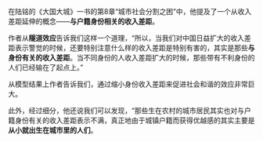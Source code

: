 ​		在陆铭的《大国大城》一书的第8章“城市社会分割之困”中，他提及了一个从收入差距延伸的概念——**与户籍身份相关的收入差距**。

​		作者从**隧道效应**告诉我们这样一个道理，“所以，当我们对中国日益扩大的收入差距表示警觉的时候，还要特别注意什么样的收入差距是特别有害的，其实是那些**与身份有关的收入差距**。当不同身份的人收入差距扩大的时候，那些带有不利身份的人们已经输在了起点上。”

​		从模型结果上作者告诉我们，通过缩小身份收入差距来促进社会和谐的效应非常巨大。

​		此外，经过细分，他还说我们可以发现，“那些生在农村的城市居民其实也对与户籍身份有关的收入差距表示不满，真正地由于城镇户籍而获得优越感的其实主要是**从小就出生在城市里的人们**。

